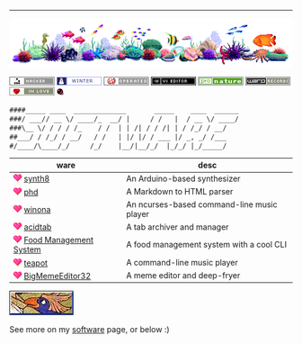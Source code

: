 ---
![reef](pix/reef.gif)

![glider](pix/glider.png)
![winter](pix/winter.gif)
![amiga](pix/amigaboing.png)
![vi](pix/vi.png)
![nature](pix/nature.gif)
![warp](pix/warprecords.gif)
![love](pix/love.gif)
![fravia](pix/fravia.gif)

```
####_____ ____  _____________       _____    ____  ______
###/ ___// __ \/ ____/_  __/ |     / /   |  / __ \/ ____/
###\__ \/ / / / /_    / /  | | /| / / /| | / /_/ / __/   
##___/ / /_/ / __/   / /   | |/ |/ / ___ |/ _, _/ /___   
#/____/\____/_/     /_/    |__/|__/_/  |_/_/ |_/_____/
```

| ware          | desc           
| ------------- | -------------|
| ![heart](pix/heart.gif) [synth8](https://github.com/joshnatis/synth8) | An Arduino-based synthesizer |
| ![heart](pix/heart.gif) [phd](https://github.com/joshnatis/phd)      | A Markdown to HTML parser|
| ![heart](pix/heart.gif) [winona](https://github.com/joshnatis/winona) | An ncurses-based command-line music player |
| ![heart](pix/heart.gif) [acidtab](https://github.com/joshnatis/acidtab) |A tab archiver and manager |
| ![heart](pix/heart.gif) [Food Management System](https://github.com/joshnatis/fms) |A food management system with a cool CLI |
| ![heart](pix/heart.gif) [teapot](https://github.com/joshnatis/teapot) | A command-line music player|
| ![heart](pix/heart.gif) [BigMemeEditor32](https://josh8.com/meme) | A meme editor and deep-fryer  |

![protec](pix/protec.gif)

See more on my [software](https://josh8.com/software) page, or below :)

